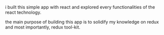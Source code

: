 i built this simple app with react and explored every functionalities of the react technology.

the main purpose of building this app is to solidify my knowledge on redux and most importantly, redux tool-kit.


